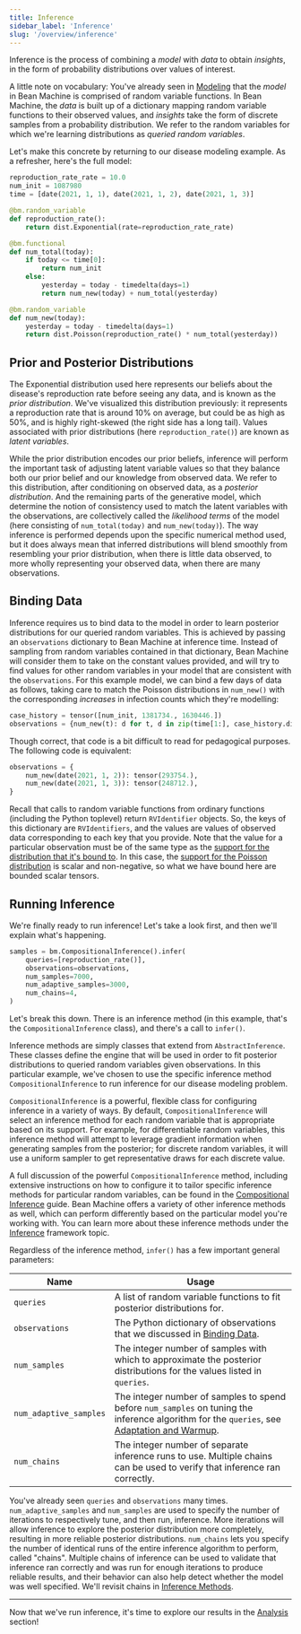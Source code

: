 ```yaml
---
title: Inference
sidebar_label: 'Inference'
slug: '/overview/inference'
---
```


Inference is the process of combining a _model_ with _data_ to obtain _insights_, in the form of probability distributions over values of interest.

A little note on vocabulary: You've already seen in [Modeling](../modeling/modeling.md) that the _model_ in Bean Machine is comprised of random variable functions. In Bean Machine, the _data_ is built up of a dictionary mapping random variable functions to their observed values, and _insights_ take the form of discrete samples from a probability distribution. We refer to the random variables for which we're learning distributions as _queried random variables_.

Let's make this concrete by returning to our disease modeling example. As a refresher, here's the full model:

```py
reproduction_rate_rate = 10.0
num_init = 1087980
time = [date(2021, 1, 1), date(2021, 1, 2), date(2021, 1, 3)]

@bm.random_variable
def reproduction_rate():
    return dist.Exponential(rate=reproduction_rate_rate)

@bm.functional
def num_total(today):
    if today <= time[0]:
        return num_init
    else:
        yesterday = today - timedelta(days=1)
        return num_new(today) + num_total(yesterday)

@bm.random_variable
def num_new(today):
    yesterday = today - timedelta(days=1)
    return dist.Poisson(reproduction_rate() * num_total(yesterday))
```

## Prior and Posterior Distributions

The $\text{Exponential}$ distribution used here represents our beliefs about the disease's reproduction rate before seeing any data, and is known as the _prior distribution_. We've visualized this distribution previously: it represents a reproduction rate that is around 10% on average, but could be as high as 50%, and is highly right-skewed (the right side has a long tail). Values associated with prior distributions (here `reproduction_rate()`) are known as _latent variables_.

While the prior distribution encodes our prior beliefs, inference will perform the important task of adjusting latent variable values so that they balance both our prior belief and our knowledge from observed data. We refer to this distribution, after conditioning on observed data, as a _posterior distribution_. And the remaining parts of the generative model, which determine the notion of consistency used to match the latent variables with the observations, are collectively called the _likelihood terms_ of the model (here consisting of `num_total(today)` and `num_new(today)`). The way inference is performed depends upon the specific numerical method used, but it does always mean that inferred distributions will blend smoothly from resembling your prior distribution, when there is little data observed, to more wholly representing your observed data, when there are many observations.

## <a name="binding-data"></a>Binding Data

Inference requires us to bind data to the model in order to learn posterior distributions for our queried random variables. This is achieved by passing an `observations` dictionary to Bean Machine at inference time. Instead of sampling from random variables contained in that dictionary, Bean Machine will consider them to take on the constant values provided, and will try to find values for other random variables in your model that are consistent with the `observations`. For this example model, we can bind a few days of data as follows, taking care to match the $\text{Poisson}$ distributions in `num_new()` with the corresponding _increases_ in infection counts which they're modelling:

```py
case_history = tensor([num_init, 1381734., 1630446.])
observations = {num_new(t): d for t, d in zip(time[1:], case_history.diff())}
```

Though correct, that code is a bit difficult to read for pedagogical purposes. The following code is equivalent:

```py
observations = {
    num_new(date(2021, 1, 2)): tensor(293754.),
    num_new(date(2021, 1, 3)): tensor(248712.),
}
```

Recall that calls to random variable functions from ordinary functions (including the Python toplevel) return `RVIdentifier` objects. So, the keys of this dictionary are `RVIdentifiers`, and the values are values of observed data corresponding to each key that you provide. Note that the value for a particular observation must be of the same type as the [support for the distribution that it's bound to](https://pytorch.org/docs/stable/distributions.html#torch.distributions.distribution.Distribution.support). In this case, the [support for the $\text{Poisson}$ distribution](https://pytorch.org/docs/stable/distributions.html#torch.distributions.poisson.Poisson.support) is scalar and non-negative, so what we have bound here are bounded scalar tensors.

## Running Inference

We're finally ready to run inference! Let's take a look first, and then we'll explain what's happening.

```py
samples = bm.CompositionalInference().infer(
    queries=[reproduction_rate()],
    observations=observations,
    num_samples=7000,
    num_adaptive_samples=3000,
    num_chains=4,
)
```

Let's break this down. There is an inference method (in this example, that's the `CompositionalInference` class), and there's a call to `infer()`.

Inference methods are simply classes that extend from `AbstractInference`. These classes define the engine that will be used in order to fit posterior distributions to queried random variables given observations. In this particular example, we've chosen to use the specific inference method `CompositionalInference` to run inference for our disease modeling problem.

`CompositionalInference` is a powerful, flexible class for configuring inference in a variety of ways. By default, `CompositionalInference` will select an inference method for each random variable that is appropriate based on its support. For example, for differentiable random variables, this inference method will attempt to leverage gradient information when generating samples from the posterior; for discrete random variables, it will use a uniform sampler to get representative draws for each discrete value.

A full discussion of the powerful `CompositionalInference` method, including extensive instructions on how to configure it to tailor specific inference methods for particular random variables, can be found in the [Compositional Inference](../../framework_topics/programmable_inference/compositional_inference.md) guide. Bean Machine offers a variety of other inference methods as well, which can perform differently based on the particular model you're working with. You can learn more about these inference methods under the [Inference](../../framework_topics/inference/inference.md) framework topic.

Regardless of the inference method, `infer()` has a few important general parameters:

| Name | Usage
| --- | ---
| `queries` | A list of random variable functions to fit posterior distributions for.
| `observations` | The Python dictionary of observations that we discussed in [Binding Data](#binding-data).
| `num_samples` | The integer number of samples with which to approximate the posterior distributions for the values listed in `queries`.
| `num_adaptive_samples` | The integer number of samples to spend before `num_samples` on tuning the inference algorithm for the `queries`, see [Adaptation and Warmup](../../framework_topics/programmable_inference/adaptive_inference.md).
| `num_chains` | The integer number of separate inference runs to use. Multiple chains can be used to verify that inference ran correctly.

You've already seen `queries` and `observations` many times. `num_adaptive_samples` and `num_samples` are used to specify the number of iterations to respectively tune, and then run, inference. More iterations will allow inference to explore the posterior distribution more completely, resulting in more reliable posterior distributions. `num_chains` lets you specify the number of identical runs of the entire inference algorithm to perform, called "chains". Multiple chains of inference can be used to validate that inference ran correctly and was run for enough iterations to produce reliable results, and their behavior can also help detect whether the model was well specified. We'll revisit chains in [Inference Methods](../../framework_topics/inference/inference.md).

---

Now that we've run inference, it's time to explore our results in the [Analysis](../analysis/analysis.mdx) section!
